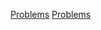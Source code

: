 [Problems](https://github.com/UBB-SDI-23/Lab-5x-assignments/blob/main/README.md)
[Problems](https://github.com/UBB-SDI-23/Lab-5x-assignments/blob/main/README.md)
